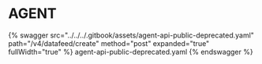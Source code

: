 # AGENT
{% swagger src="../../../.gitbook/assets/agent-api-public-deprecated.yaml" path="/v4/datafeed/create" method="post" expanded="true" fullWidth="true" %} agent-api-public-deprecated.yaml {% endswagger %}
